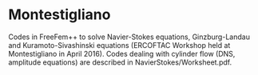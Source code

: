 # Montestigliano
Codes in FreeFem++ to solve Navier-Stokes equations, Ginzburg-Landau and Kuramoto-Sivashinski equations (ERCOFTAC Workshop held at Montestigliano in April 2016). 
Codes dealing with cylinder flow (DNS, amplitude equations) are described in NavierStokes/Worksheet.pdf.
